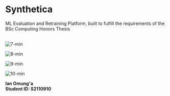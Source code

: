 # Synthetica
ML Evaluation and Retraining Platform, built to fulfill the requirements of the BSc Computing Honors Thesis
<br>
<br>

![7-min](https://github.com/user-attachments/assets/3a347869-32a2-429f-ad23-447e37916f3a)

![8-min](https://github.com/user-attachments/assets/c0575c41-b9a0-4acd-80f0-fb656abacd73)

![9-min](https://github.com/user-attachments/assets/6cd5b0b5-a698-404b-b007-fd13afcb30e1)

![10-min](https://github.com/user-attachments/assets/4a885179-8674-47ba-abae-7e31e53e0499)

**Ian Omung'a**
<br>
**Student ID: S2110910**

